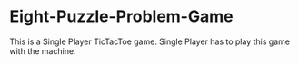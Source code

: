 # Eight-Puzzle-Problem-Game

This is a Single Player TicTacToe game. Single Player has to play this game with the machine.
